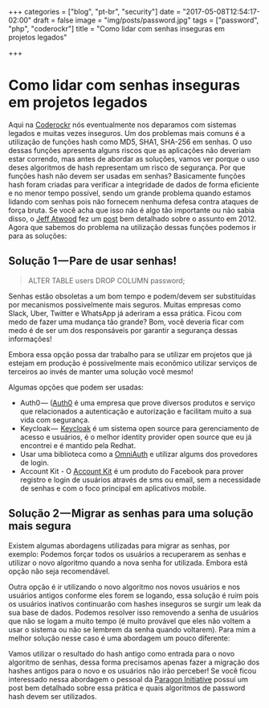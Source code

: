 +++
categories = ["blog", "pt-br", "security"]
date = "2017-05-08T12:54:17-02:00"
draft = false
image = "img/posts/password.jpg"
tags = ["password", "php", "coderockr"]
title = "Como lidar com senhas inseguras em projetos legados"

+++

# Como lidar com senhas inseguras em projetos legados

Aqui na [Coderockr](http://coderockr.com/) nós eventualmente nos deparamos com sistemas legados e muitas vezes inseguros. Um dos problemas mais comuns é a utilização de funções hash como MD5, SHA1, SHA-256 em senhas. O uso dessas funções apresenta alguns riscos que as aplicações não deveriam estar correndo, mas antes de abordar as soluções, vamos ver porque o uso deses algoritmos de hash representam um risco de segurança.
Por que funções hash não devem ser usadas em senhas?
Basicamente funções hash foram criadas para verificar a integridade de dados de forma eficiente e no menor tempo possível, sendo um grande problema quando estamos lidando com senhas pois não fornecem nenhuma defesa contra ataques de força bruta.
Se você acha que isso não é algo tão importante ou não sabia disso, o [Jeff Atwood](https://blog.codinghorror.com/about-me/) fez um [post](https://blog.codinghorror.com/speed-hashing/) bem detalhado sobre o assunto em 2012.
Agora que sabemos do problema na utilização dessas funções podemos ir para as soluções:

## Solução 1 — Pare de usar senhas!

> ALTER TABLE users DROP COLUMN password;

Senhas estão obsoletas a um bom tempo e podem/devem ser substituídas por mecanismos possivelmente mais seguros. Muitas empresas como Slack, Uber, Twitter e WhatsApp já aderiram a essa prática.
Ficou com medo de fazer uma mudança tão grande? Bom, você deveria ficar com medo é de ser um dos responsáveis por garantir a segurança dessas informações!

Embora essa opção possa dar trabalho para se utilizar em projetos que já estejam em produção é possivelmente mais econômico utilizar serviços de terceiros ao invés de manter uma solução você mesmo!

Algumas opções que podem ser usadas:

+ Auth0 — ([Auth0](https://auth0.com/) é uma empresa que prove diversos produtos e serviço que relacionados a autenticação e autorização e facilitam muito a sua vida com segurança.
+ Keycloak —  [Keycloak](http://www.keycloak.org/) é um sistema open source para gerenciamento de acesso e usuários, é o melhor identity provider open source que eu já encontrei e é mantido pela Redhat.
+ Usar uma biblioteca como a [OmniAuth](https://github.com/omniauth/omniauth) e utilizar algums dos provedores de login.
+ Account Kit - O [Account Kit](https://developers.facebook.com/docs/accountkit) é um produto do Facebook para prover registro e login de usuários através de sms ou email, sem a necessidade de senhas e com o foco principal em aplicativos mobile.

## Solução 2 — Migrar as senhas para uma solução mais segura

Existem algumas abordagens utilizadas para migrar as senhas, por exemplo:
Podemos forçar todos os usuários a recuperarem as senhas e utilizar o novo algoritmo quando a nova senha for utilizada. Embora está opção não seja recomendável.

Outra opção é ir utilizando o novo algoritmo nos novos usuários e nos usuários antigos conforme eles forem se logando, essa solução é ruim pois os usuários inativos continuarão com hashes inseguros se surgir um leak da sua base de dados. Podemos resolver isso removendo a senha de usuários que não se logam a muito tempo (é muito provável que eles não voltem a usar o sistema ou não se lembrem da senha quando voltarem).
Para mim a melhor solução nesse caso é uma abordagem um pouco diferente:

Vamos utilizar o resultado do hash antigo como entrada para o novo algoritmo de senhas, dessa forma precisamos apenas fazer a migração dos hashes antigos para o novo e os usuários não irão perceber!
Se você ficou interessado nessa abordagem o pessoal da [Paragon Initiative](https://paragonie.com/blog/2016/02/how-safely-store-password-in-2016#legacy-hashes) possuí um post bem detalhado sobre essa prática e quais algoritmos de password hash devem ser utilizados.